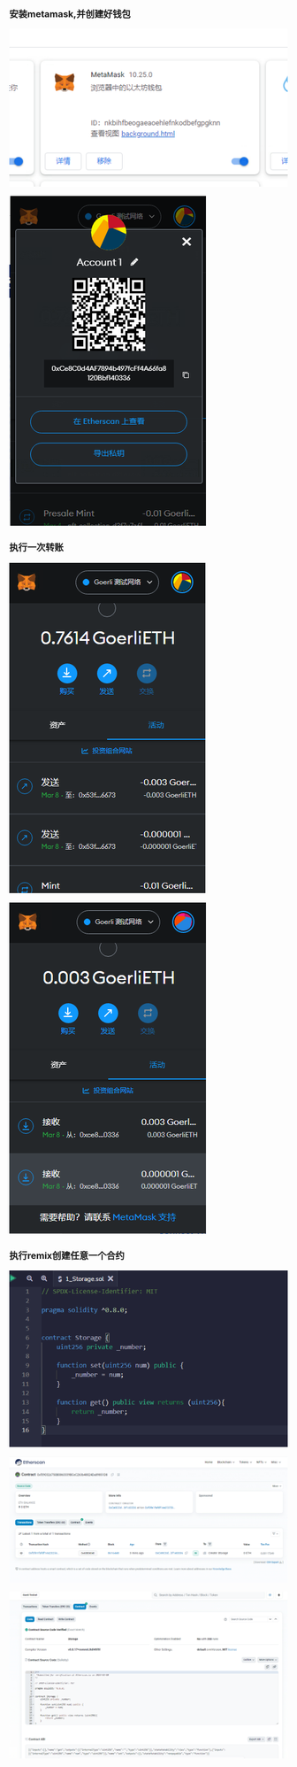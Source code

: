 ### 安装metamask,并创建好钱包

![浏览器插件](./img/1.png)


![](./img/2.png)



### 执行一次转账

![](./img/3.png)


![](./img/4.png)

### 执行remix创建任意一个合约

![](./img/5.png)



![](./img/6.png)




![](./img/7.png)